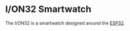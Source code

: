 # I/ON32 Smartwatch
The I/ON32 is a smartwatch designed around the [ESP32](https://en.wikipedia.org/wiki/ESP32).
